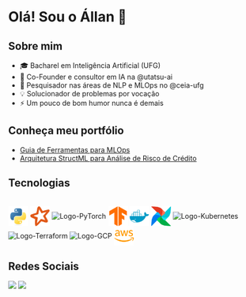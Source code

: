 # Olá! Sou o Állan 👋

## Sobre mim
- 🎓 Bacharel em Inteligência Artificial (UFG)
- 💼 Co-Founder e consultor em IA na @utatsu-ai
- 🔭 Pesquisador nas áreas de NLP e MLOps no @ceia-ufg
- 💡 Solucionador de problemas por vocação
- ⚡ Um pouco de bom humor nunca é demais

## Conheça meu portfólio
- [Guia de Ferramentas para MLOps](https://github.com/AllanSilva156/mlops-tools-guide)
- [Arquitetura StructML para Análise de Risco de Crédito](https://github.com/AllanSilva156/credit-risk-analysis)

## Tecnologias
<div style="display: inline_block"><br>
  <img align="center" alt="Logo-Python" height="40" width="40" src="https://github.com/devicons/devicon/blob/master/icons/python/python-original.svg">
  <img align="center" alt="Logo-Spark" height="40" width="40" src="https://github.com/devicons/devicon/blob/master/icons/apachespark/apachespark-original.svg">
  <img align="center" alt="Logo-PyTorch" height="40" width="40" src="https://cdn.jsdelivr.net/gh/devicons/devicon/icons/pytorch/pytorch-original.svg">
  <img align="center" alt="Logo-TensorFlow" height="40" width="40" src="https://github.com/devicons/devicon/blob/master/icons/tensorflow/tensorflow-original.svg">
  <img align="center" alt="Logo-Docker" height="40" width="40" src="https://github.com/devicons/devicon/blob/master/icons/docker/docker-plain.svg">
  <img align="center" alt="Logo-Airflow" height="40" width="40" src="https://github.com/devicons/devicon/blob/master/icons/apacheairflow/apacheairflow-original.svg">
  <img align="center" alt="Logo-Kubernetes" height="40" width="40" src="https://cdn.jsdelivr.net/gh/devicons/devicon@latest/icons/kubernetes/kubernetes-original.svg">
  <img align="center" alt="Logo-Terraform" height="40" width="40" src="https://cdn.jsdelivr.net/gh/devicons/devicon@latest/icons/terraform/terraform-original.svg">
  <img align="center" alt="Logo-GCP" height="40" width="40" src="https://cdn.jsdelivr.net/gh/devicons/devicon@latest/icons/googlecloud/googlecloud-original.svg">
  <img align="center" alt="Logo-AWS" height="40" width="40" src="https://github.com/devicons/devicon/blob/master/icons/amazonwebservices/amazonwebservices-plain-wordmark.svg">
</div>

## Redes Sociais
<div> 
  <a href="https://www.instagram.com/allansilva.ai" target="_blank"><img src="https://img.shields.io/badge/-Instagram-%23E4405F?style=for-the-badge&logo=instagram&logoColor=white" target="_blank"></a>
  <a href="https://www.linkedin.com/in/allansilvaai/" target="_blank"><img src="https://img.shields.io/badge/-LinkedIn-%230077B5?style=for-the-badge&logo=linkedin&logoColor=white" target="_blank"></a> 
</div>

